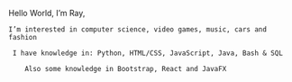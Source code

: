 Hello World, I’m Ray,

    I’m interested in computer science, video games, music, cars and fashion
    
     I have knowledge in: Python, HTML/CSS, JavaScript, Java, Bash & SQL

        Also some knowledge in Bootstrap, React and JavaFX
